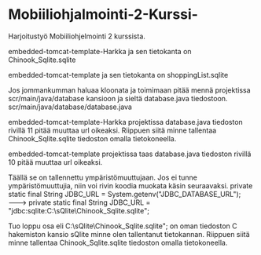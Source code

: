 # Mobiiliohjalmointi-2-Kurssi-
Harjoitustyö Mobiiliohjelmointi 2 kurssista.

embedded-tomcat-template-Harkka ja sen tietokanta on Chinook_Sqlite.sqlite

embedded-tomcat-template ja sen tietokanta on shoppingList.sqlite

Jos jommankumman haluaa kloonata ja toimimaan pitää mennä projektissa 
scr/main/java/database
kansioon ja sieltä 
database.java 
tiedostoon.
scr/main/java/database/database.java

embedded-tomcat-template-Harkka projektissa 
database.java tiedoston rivillä 11 pitää muuttaa url oikeaksi. 
Riippuen siitä minne tallentaa Chinook_Sqlite.sqlite tiedoston omalla tietokoneella.

embedded-tomcat-template projektissa taas
database.java tiedoston rivillä 10 pitää muuttaa url oikeaksi.

Täällä se on tallennettu ympäristömuuttujaan. Jos ei tunne ympäristömuuttujia, niin voi rivin koodia muokata käsin seuraavaksi.
private static final String JDBC_URL = System.getenv("JDBC_DATABASE_URL");  
--->
private static final String JDBC_URL = "jdbc:sqlite:C:\\sQlite\\Chinook_Sqlite.sqlite";

Tuo loppu osa eli C:\\sQlite\\Chinook_Sqlite.sqlite"; on oman tiedoston C hakemiston kansio sQlite minne olen tallentanut tietokannan.
Riippuen siitä minne tallentaa Chinook_Sqlite.sqlite tiedoston omalla tietokoneella.

